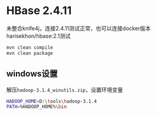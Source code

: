 # HBase 2.4.11

未整合knife4j，连接2.4.11测试正常，也可以连接docker版本harisekhon/hbase:2.1测试

```bash
mvn clean compile
mvn clean package
```

## windows设置

解压`hadoop-3.1.4_winutils.zip`，设置环境变量

```bash
HADOOP_HOME=D:\tools\hadoop-3.1.4
PATH=%HADOOP_HOME%\bin
```

